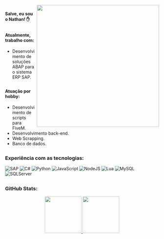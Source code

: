 <img align="right" height="400px" src="https://cdn.discordapp.com/attachments/953066773849206805/953241076016230410/nh.gif">

#### Salve, eu sou o Nathan! ✋

##

##

#### Atualmente, trabalho com:
* Desenvolvimento de soluções ABAP para o sistema ERP SAP.

##

#### Atuação por hobby:
* Desenvolvimento de scripts para FiveM.
* Desenvolvimento back-end.
* Web Scrapping.
* Banco de dados.

##

### Experiência com as tecnologias:
![SAP](https://img.shields.io/badge/SAP-0FAAFF?style=for-the-badge&logo=sap&logoColor=white)
![C#](https://img.shields.io/badge/C%23-239120?style=for-the-badge&logo=c-sharp&logoColor=white)
![Python](https://img.shields.io/badge/Python-3776AB?style=for-the-badge&logo=python&logoColor=white)
![JavaScript](https://img.shields.io/badge/JavaScript-F7DF1E?style=for-the-badge&logo=javascript&logoColor=black)
![NodeJS](https://img.shields.io/badge/Node.js-43853D?style=for-the-badge&logo=node.js&logoColor=white)
![Lua](https://img.shields.io/badge/Lua-2C2D72?style=for-the-badge&logo=lua&logoColor=white)
![MySQL](https://img.shields.io/badge/MySQL-00000F?style=for-the-badge&logo=mysql&logoColor=white)
![SQLServer](https://img.shields.io/badge/Microsoft_SQL_Server-CC2927?style=for-the-badge&logo=microsoft-sql-server&logoColor=white)

##
### GitHub Stats:
<div align="center">
  <a href="https://github.com/nathancarmo">
  <img height="120em" src="https://github-readme-stats.vercel.app/api?username=nathancarmo&show_icons=true&theme=dark&include_all_commits=true&count_private=true"/>
  <img height="120em" src="https://github-readme-stats.vercel.app/api/top-langs/?username=nathancarmo&layout=compact&langs_count=7&theme=dark"/>
</div>
